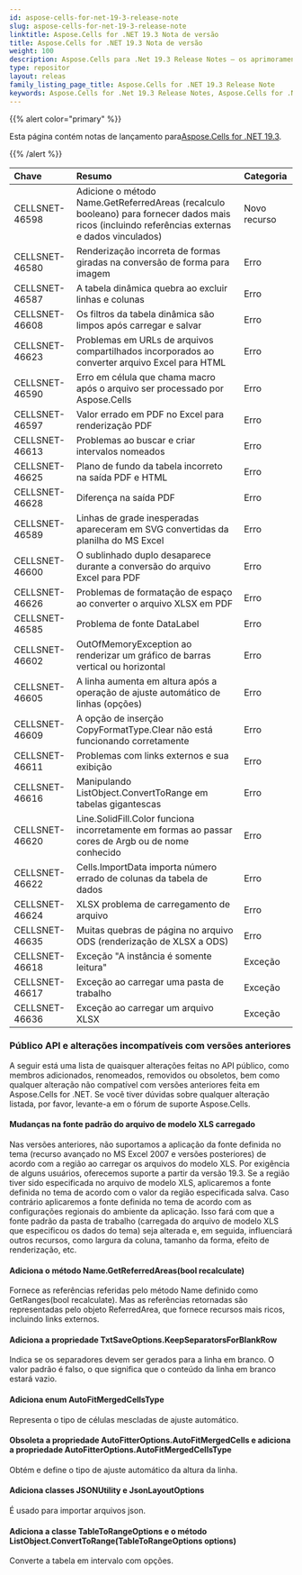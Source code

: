 ```yaml
---
id: aspose-cells-for-net-19-3-release-note
slug: aspose-cells-for-net-19-3-release-note
linktitle: Aspose.Cells for .NET 19.3 Nota de versão
title: Aspose.Cells for .NET 19.3 Nota de versão
weight: 100
description: Aspose.Cells para .Net 19.3 Release Notes – os aprimoramentos, novos recursos e correções mais recentes
type: repositor
layout: releas
family_listing_page_title: Aspose.Cells for .NET 19.3 Release Note
keywords: Aspose.Cells for .Net 19.3 Release Notes, Aspose.Cells for .Net 19.3 updates and fixe
---
```

{{% alert color="primary" %}} 

 Esta página contém notas de lançamento para[Aspose.Cells for .NET 19.3](https://www.nuget.org/packages/Aspose.Cells/19.3.0).

{{% /alert %}} 

|**Chave**|**Resumo**|**Categoria**|
| :- | :- | :- |
|CELLSNET-46598|Adicione o método Name.GetReferredAreas (recalculo booleano) para fornecer dados mais ricos (incluindo referências externas e dados vinculados)|Novo recurso|
|CELLSNET-46580|Renderização incorreta de formas giradas na conversão de forma para imagem|Erro|
|CELLSNET-46587|A tabela dinâmica quebra ao excluir linhas e colunas|Erro|
|CELLSNET-46608|Os filtros da tabela dinâmica são limpos após carregar e salvar|Erro|
|CELLSNET-46623|Problemas em URLs de arquivos compartilhados incorporados ao converter arquivo Excel para HTML|Erro|
|CELLSNET-46590|Erro em célula que chama macro após o arquivo ser processado por Aspose.Cells|Erro|
|CELLSNET-46597|Valor errado em PDF no Excel para renderização PDF|Erro|
|CELLSNET-46613|Problemas ao buscar e criar intervalos nomeados|Erro|
|CELLSNET-46625|Plano de fundo da tabela incorreto na saída PDF e HTML|Erro|
|CELLSNET-46628|Diferença na saída PDF|Erro|
|CELLSNET-46589|Linhas de grade inesperadas apareceram em SVG convertidas da planilha do MS Excel|Erro|
|CELLSNET-46600|O sublinhado duplo desaparece durante a conversão do arquivo Excel para PDF|Erro|
|CELLSNET-46626|Problemas de formatação de espaço ao converter o arquivo XLSX em PDF|Erro|
|CELLSNET-46585|Problema de fonte DataLabel|Erro|
|CELLSNET-46602|OutOfMemoryException ao renderizar um gráfico de barras vertical ou horizontal|Erro|
|CELLSNET-46605|A linha aumenta em altura após a operação de ajuste automático de linhas (opções)|Erro|
|CELLSNET-46609|A opção de inserção CopyFormatType.Clear não está funcionando corretamente|Erro|
|CELLSNET-46611|Problemas com links externos e sua exibição|Erro|
|CELLSNET-46616|Manipulando ListObject.ConvertToRange em tabelas gigantescas|Erro|
|CELLSNET-46620|Line.SolidFill.Color funciona incorretamente em formas ao passar cores de Argb ou de nome conhecido|Erro|
|CELLSNET-46622|Cells.ImportData importa número errado de colunas da tabela de dados|Erro|
|CELLSNET-46624|XLSX problema de carregamento de arquivo|Erro|
|CELLSNET-46635|Muitas quebras de página no arquivo ODS (renderização de XLSX a ODS)|Erro|
|CELLSNET-46618|Exceção "A instância é somente leitura"|Exceção|
|CELLSNET-46617|Exceção ao carregar uma pasta de trabalho|Exceção|
|CELLSNET-46636|Exceção ao carregar um arquivo XLSX|Exceção|
###  **Público API e alterações incompatíveis com versões anteriores**
A seguir está uma lista de quaisquer alterações feitas no API público, como membros adicionados, renomeados, removidos ou obsoletos, bem como qualquer alteração não compatível com versões anteriores feita em Aspose.Cells for .NET. Se você tiver dúvidas sobre qualquer alteração listada, por favor, levante-a em o fórum de suporte Aspose.Cells.
####  **Mudanças na fonte padrão do arquivo de modelo XLS carregado**
Nas versões anteriores, não suportamos a aplicação da fonte definida no tema (recurso avançado no MS Excel 2007 e versões posteriores) de acordo com a região ao carregar os arquivos do modelo XLS. Por exigência de alguns usuários, oferecemos suporte a partir da versão 19.3. Se a região tiver sido especificada no arquivo de modelo XLS, aplicaremos a fonte definida no tema de acordo com o valor da região especificada salva. Caso contrário aplicaremos a fonte definida no tema de acordo com as configurações regionais do ambiente da aplicação. Isso fará com que a fonte padrão da pasta de trabalho (carregada do arquivo de modelo XLS que especificou os dados do tema) seja alterada e, em seguida, influenciará outros recursos, como largura da coluna, tamanho da forma, efeito de renderização, etc.
####  **Adiciona o método Name.GetReferredAreas(bool recalculate)**
Fornece as referências referidas pelo método Name definido como GetRanges(bool recalculate). Mas as referências retornadas são representadas pelo objeto ReferredArea, que fornece recursos mais ricos, incluindo links externos.
####  **Adiciona a propriedade TxtSaveOptions.KeepSeparatorsForBlankRow**
Indica se os separadores devem ser gerados para a linha em branco. O valor padrão é falso, o que significa que o conteúdo da linha em branco estará vazio.
####  **Adiciona enum AutoFitMergedCellsType**
Representa o tipo de células mescladas de ajuste automático.
####  **Obsoleta a propriedade AutoFitterOptions.AutoFitMergedCells e adiciona a propriedade AutoFitterOptions.AutoFitMergedCellsType**
Obtém e define o tipo de ajuste automático da altura da linha.
####  **Adiciona classes JSONUtility e JsonLayoutOptions**
É usado para importar arquivos json.
####  **Adiciona a classe TableToRangeOptions e o método ListObject.ConvertToRange(TableToRangeOptions options)**
Converte a tabela em intervalo com opções.
